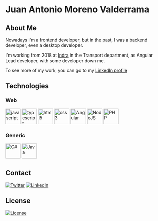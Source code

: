 
# Juan Antonio Moreno Valderrama

## About Me

Nowadays I'm a frontend developer, but in the past, I was a backend developer, even a desktop developer.

I'm working from 2018 at [Indra](http://indracompany.com/en) in the Transport department, as Angular Lead developer, with some developer down me.

To see more of my work, you can go to my [LinkedIn profile](http://linkedin.com/in/juan-antonio-moreno-valderrama)

## Technologies

### Web
<p align="left">
  <img src="https://devicons.github.io/devicon/devicon.git/icons/javascript/javascript-original.svg" alt="javascript" width="48px" height="48px"/>
  <img src="https://devicons.github.io/devicon/devicon.git/icons/typescript/typescript-original.svg" alt="typescript" width="48px" height="48px"/>
  <img src="https://devicons.github.io/devicon/devicon.git/icons/html5/html5-original-wordmark.svg" alt="html5" width="48px" height="48px"/>
  <img src="https://devicons.github.io/devicon/devicon.git/icons/css3/css3-original-wordmark.svg" alt="css3" width="48px" height="48px"/>
  <img src="https://devicons.github.io/devicon/devicon.git/icons/angularjs/angularjs-original.svg" alt="Angular" width="48px" height="48px"/>
  <img src="https://devicons.github.io/devicon/devicon.git/icons/nodejs/nodejs-original.svg" alt="NodeJS" width="48px" height="48px"/>
  <img src="https://devicons.github.io/devicon/devicon.git/icons/php/php-plain.svg" alt="PHP" width="48px" height="48px"/>
</p>

### Generic
<p align="left">
  <img src="https://devicons.github.io/devicon/devicon.git/icons/csharp/csharp-original.svg" alt="C#" width="48px" height="48px"/>
  <img src="https://devicons.github.io/devicon/devicon.git/icons/java/java-original.svg" alt="Java" width="48px" height="48px"/>
</p>

## Contact
<a href="https://twitter.com/jmorenovade"><img src="https://img.shields.io/twitter/follow/jmorenovalde?label=Twitter&style=social" alt="Twitter"></a>
<a href="https://www.linkedin.com/in/juan-antonio-moreno-valderrama/"><img src="https://img.shields.io/badge/LinkedIn--_.svg?style=social&logo=linkedin" alt="LinkedIn"></a>

## License

[![License](http://img.shields.io/:license-mit-blue.svg?style=flat-square)](http://badges.mit-license.org)
